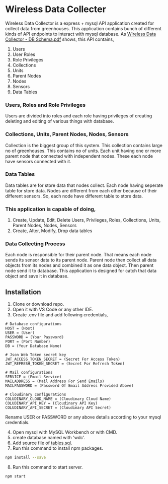 # Wireless Data Collecter

Wireless Data Collector is a express + mysql API application created for collect data from greenhouses. This application contains bunch of different kinds of API endpoints to interact with mysql database. As [Wireless Data Collector - DB Schema.pdf](https://github.com/DinushaNaween/Wireless_Data_Collector_NodeJS/blob/master/Wireless%20Data%20Collector%20-%20DB%20Schema.pdf) shows, this API contains,

1. Users
2. User Roles
3. Role Privileges
4. Collections
5. Units
6. Parent Nodes
7. Nodes
8. Sensors
9. Data Tables

### Users, Roles and Role Privileges
Users are divided into roles and each role having privileges of creating deleting and editing of various things with database. 

### Collections, Units, Parent Nodes, Nodes, Sensors
Collection is the biggest group of this system. This collection contains large no of greenhouses. This contains no of units. Each unit having one or more parent node that connected with independent nodes. These each node have sensors connected with it.

### Data Tables
Data tables are for store data that nodes collect. Each node having seperate table for store data. Nodes are different from each other because of their different sensors. So, each node have different table to store data.

### This application is capable of doing,

1. Create, Update, Edit, Delete Users, Privileges, Roles, Collections, Units, Parent Nodes, Nodes, Sensors
2. Create, Alter, Modify, Drop data tables

### Data Collecting Process
Each node is responsible for their parent node. That means each node sends its sensor data to its parent node. Parent node then collect all data objects from its nodes and combined it as one data object. Then parent node send it to database. This application is designed for catch that data object and save it in database.

## Installation

1. Clone or download repo.
2. Open it with VS Code or any other IDE.
3. Create .env file and add following credentials,

```
# Database configurations
HOST = (Host)
USER = (User)
PASSWORD = (Your Password)
PORT = (Port Number)
DB = (Your Database Name)

# Json Web Token secret key
JWT_ACCESS_TOKEN_SECRET = (Secret For Access Token)
JWT_REFRESH_TOKEN_SECRET = (Secret For Refresh Token)

# Mail configurations
SERVICE = (Email Service)
MAILADDRESS = (Mail Address For Send Emails)
MAILPASSWORD = (Password Of Email Address Provided Above)

# Cloudinary configurations
COLUDINARY_CLOUD_NAME = (Cloudinary Cloud Name)
COLUDINARY_API_KEY = (Cloudinary API Key)
COLUDINARY_API_SECRET = (Cloudinary API Secret)
```

Rename USER or PASSWORD or any above details according to your mysql credentials.

4. Open mysql with MySQL Workbench or with CMD.
5. create database named with 'wdc'.
6. Add source file of [tables.sql](https://github.com/DinushaNaween/Wireless_Data_Collector_NodeJS/blob/master/tables.sql).
7. Run this command to install npm packages.

```bash
npm install --save
```
    
8. Run this command to start server.

```bash
npm start
```